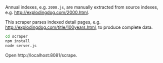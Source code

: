 Annual indexes, e.g. `2000.js`, are manually extracted from source indexes, e.g. http://explodingdog.com/2000.html.

This scraper parses indexed detail pages, e.g. http://explodingdog.com/title/100years.html, to produce complete data.

```sh
cd scraper
npm install
node server.js
```

Open http://localhost:8081/scrape.
